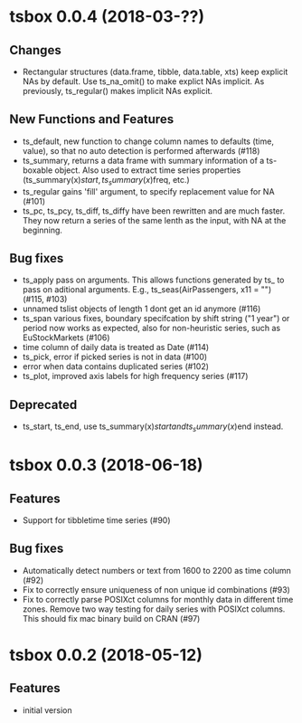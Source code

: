 # tsbox 0.0.4 (2018-03-??)

## Changes

- Rectangular structures (data.frame, tibble, data.table, xts) keep explicit NAs
  by default. Use ts_na_omit() to make explict NAs implicit. As previously,
  ts_regular() makes implicit NAs explicit.


## New Functions and Features

- ts_default, new function to change column names to defaults (time, value), so
  that no auto detection is performed afterwards (#118)
- ts_summary, returns a data frame with summary information of a ts-boxable
  object. Also used to extract time series properties (ts_summary(x)$start, ts_summary(x)$freq, etc.)
- ts_regular gains 'fill' argument, to specify replacement value for NA (#101)
- ts_pc, ts_pcy, ts_diff, ts_diffy have been rewritten and are much faster. They
  now return a series of the same lenth as the input, with NA at the beginning.


## Bug fixes

- ts_apply pass on arguments. This allows functions generated by ts_ to pass on
  aditional arguments. E.g., ts_seas(AirPassengers, x11 = "") (#115, #103)
- unnamed tslist objects of length 1 dont get an id anymore (#116)
- ts_span various fixes, boundary specifcation by shift string ("1 year")
  or period now works as expected, also for non-heuristic series, such as
  EuStockMarkets (#106)
- time column of daily data is treated as Date (#114)
- ts_pick, error if picked series is not in data (#100)
- error when data contains duplicated series (#102)
- ts_plot, improved axis labels for high frequency series (#117)


## Deprecated

- ts_start, ts_end, use ts_summary(x)$start and ts_summary(x)$end instead.

# tsbox 0.0.3 (2018-06-18)

## Features

- Support for tibbletime time series (#90)

## Bug fixes

- Automatically detect numbers or text from 1600 to 2200 as time column (#92)
- Fix to correctly ensure uniqueness of non unique id combinations (#93)
- Fix to correctly parse POSIXct columns for monthly data in different time
  zones. Remove two way testing for daily series with POSIXct columns. This
  should fix mac binary build on CRAN (#97)

# tsbox 0.0.2 (2018-05-12)

## Features

- initial version


